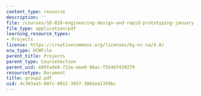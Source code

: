 ```yaml
---
content_type: resource
description: ''
file: /courses/16-810-engineering-design-and-rapid-prototyping-january-iap-2005/4c303aa588fc801539573801ea1359bc_group2.pdf
file_type: application/pdf
learning_resource_types:
- Projects
license: https://creativecommons.org/licenses/by-nc-sa/4.0/
ocw_type: OCWFile
parent_title: Projects
parent_type: CourseSection
parent_uid: e89fade9-721e-eee0-98ac-f554d7439279
resourcetype: Document
title: group2.pdf
uid: 4c303aa5-88fc-8015-3957-3801ea1359bc
---
```

